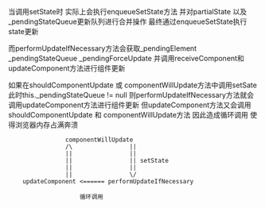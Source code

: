 当调用setState时 实际上会执行enqueueSetState方法 并对partialState 以及_pendingStateQueue更新队列进行合并操作 最终通过enqueueSetState执行state更新

而performUpdateIfNecessary方法会获取_pendingElement _pendingStateQueue _pendingForceUpdate 并调用receiveComponent和updateComponent方法进行组件更新

如果在shouldComponentUpdate 或 componentWillUpdate方法中调用setSate 此时this._pendingStateQueue != null 则performUpdateIfNecessary方法就会调用updateComponent方法进行组件更新 但updateComponent方法又会调用shouldComponentUpdate 和 componentWillUpdate方法 因此造成循环调用 使得浏览器内存占满奔溃

                    componentWillUpdate
                    /\                ||
                    ||                ||
                    ||                || setState
                    ||                ||
                    ||                \/
        updateComponent <====== performUpdateIfNecessary

                        循环调用
